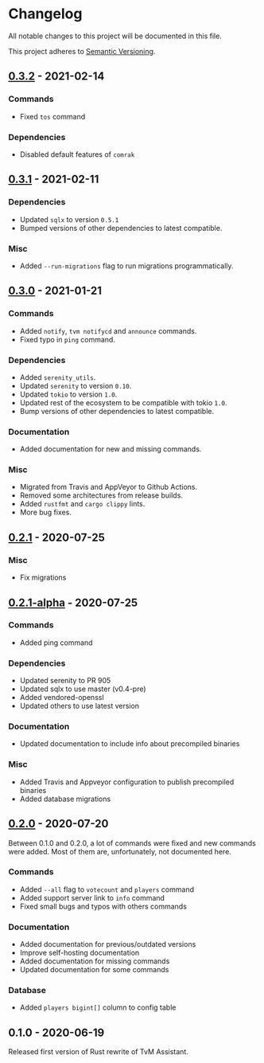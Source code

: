 # Changelog

All notable changes to this project will be documented in this file.

This project adheres to [Semantic Versioning](https://semver.org/spec/v2.0.0.html).

## [0.3.2] - 2021-02-14

### Commands

- Fixed `tos` command

### Dependencies

- Disabled default features of `comrak`

## [0.3.1] - 2021-02-11

### Dependencies

- Updated `sqlx` to version `0.5.1`
- Bumped versions of other dependencies to latest compatible.

### Misc

- Added `--run-migrations` flag to run migrations programmatically.

## [0.3.0] - 2021-01-21

### Commands

- Added `notify`, `tvm notifycd` and `announce` commands.
- Fixed typo in `ping` command.

### Dependencies

- Added `serenity_utils`.
- Updated `serenity` to version `0.10`.
- Updated `tokio` to version `1.0`.
- Updated rest of the ecosystem to be compatible with tokio `1.0`.
- Bump versions of other dependencies to latest compatible.

### Documentation

- Added documentation for new and missing commands.

### Misc

- Migrated from Travis and AppVeyor to Github Actions.
- Removed some architectures from release builds.
- Added `rustfmt` and `cargo clippy` lints.
- More bug fixes.

## [0.2.1] - 2020-07-25

### Misc

- Fix migrations

## [0.2.1-alpha] - 2020-07-25

### Commands

- Added ping command

### Dependencies

- Updated serenity to PR 905
- Updated sqlx to use master (v0.4-pre)
- Added vendored-openssl
- Updated others to use latest version

### Documentation

- Updated documentation to include info about precompiled binaries

### Misc

- Added Travis and Appveyor configuration to publish precompiled binaries
- Added database migrations

## [0.2.0] - 2020-07-20

Between 0.1.0 and 0.2.0, a lot of commands were fixed and new commands were added. Most of them are, unfortunately, not documented here.

### Commands

- Added `--all` flag to `votecount` and `players` command
- Added support server link to `info` command
- Fixed small bugs and typos with others commands

### Documentation

- Added documentation for previous/outdated versions
- Improve self-hosting documentation
- Added documentation for missing commands
- Updated documentation for some commands

### Database

- Added `players bigint[]` column to config table

## 0.1.0 - 2020-06-19

Released first version of Rust rewrite of TvM Assistant.

<!-- TAGS -->

[0.3.2]: https://github.com/AriusX7/tvm-assistant/compare/v0.3.1...v0.3.2
[0.3.1]: https://github.com/AriusX7/tvm-assistant/compare/v0.3.0...v0.3.1
[0.3.0]: https://github.com/AriusX7/tvm-assistant/compare/v0.2.1...v0.3.0
[0.2.1]: https://github.com/AriusX7/tvm-assistant/compare/v0.2.1-alpha...v0.2.1
[0.2.1-alpha]: https://github.com/AriusX7/tvm-assistant/compare/v0.2.0...v0.2.1-alpha
[0.2.0]: https://github.com/AriusX7/tvm-assistant/compare/v0.1.0...v0.2.0
